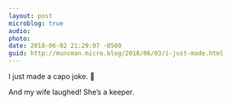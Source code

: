 ```yaml
---
layout: post
microblog: true
audio: 
photo: 
date: 2018-06-02 21:29:07 -0500
guid: http://muncman.micro.blog/2018/06/03/i-just-made.html
---
```

I just made a capo joke. 🎸

And my wife laughed! She’s a keeper. 

